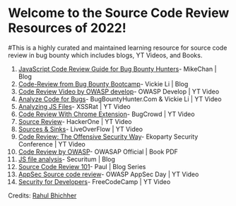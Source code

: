 # Welcome to the Source Code Review Resources of 2022!

#This is a highly curated and maintained learning resource for source code review in bug bounty which includes blogs, YT Videos, and Books.

1. [JavaScript Code Review Guide for Bug Bounty Hunters](https://medium.com/techiepedia/javascript-code-review-guide-for-bug-bounty-hunters-c95a8aa7037a)- MikeChan | Blog
2. [Code-Review from Bug Bounty Bootcamp](https://attacker-codeninja.github.io/2021-08-24-code-review-notes-from-bug-bounty-bootcamp/)- Vickie Li | Blog
3. [Code Review Video by OWASP develop](https://youtu.be/fb-t3WWHsMQ)- OWASP Develop | YT Video
4. [Analyze Code for Bugs](https://youtu.be/A8CNysN-lOM)- BugBountyHunter.Com & Vickie Li | YT Video
5. [Analyzing JS Files](https://youtu.be/8sfc0PlVyWA)- XSSRat | YT Video
6. [Code Review With Chrome Extension](https://youtu.be/hmNNPUicpuY)- BugCrowd | YT Video
7. [Source Review](https://youtu.be/i4fd2Va3Jtg)- HackerOne | YT Video
8. [Sources & Sinks](https://youtu.be/ZaOtY4i5w_U)- LiveOverFlow | YT Video
9. [Code Review: The Offensive Security Way](https://youtu.be/weFl9bDnRiA)- Ekoparty Security Conference | YT Video
10. [Code Review by OWASP](https://www.google.com/url?sa=t&source=web&rct=j&url=https://owasp.org/www-pdf-archive/OWASP_Code_Review_Guide_v2.pdf&ved=2ahUKEwiZyL26sfz0AhWpgtgFHXX2AMY4ChAWegQIBRAB&usg=AOvVaw2_t69DAMPKMYdQphJj-LHL)- OWASAP Official | Book PDF
11. [JS file analysis](https://research.securitum.com/art-of-bug-bounty-a-way-from-js-file-analysis-to-xss/)- Securitum | Blog
12. [Source Code Review 101](https://medium.com/@Paul_io)- Paul | Blog Series
13. [AppSec Source code review](https://youtu.be/Kepd1HsoE8o)- OWASP AppSec Day | YT Video
14. [Security for Developers](https://youtu.be/qjrkV4RjgIU)- FreeCodeCamp | YT Video

Credits: [Rahul Bhichher](https://twitter.com/rbhichher)
